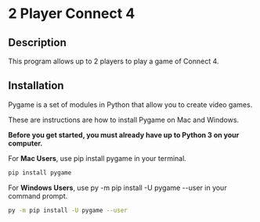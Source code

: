 # 2 Player Connect 4

## Description 
This program allows up to 2 players to play a game of Connect 4.

## Installation
Pygame is a set of modules in Python that allow you to create video games.

These are instructions are how to install Pygame on Mac and Windows.

**Before you get started, you must already have up to Python 3 on your computer.**


For **Mac Users**, use pip install pygame in your terminal.

```bash
pip install pygame
```

For **Windows Users**, use py -m pip install -U pygame --user in your command prompt.

```bash
py -m pip install -U pygame --user
```



